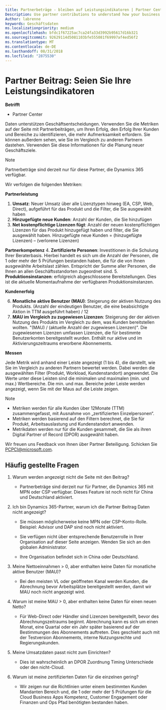 ```yaml
---
title: Partnerbeträge - bleiben auf Leistungsindikatoren | Partner Center
Description: Use partner contributions to understand how your business is growing and succeeding
Author: labrenne
keywords: Geschäftsdaten
ms.localizationpriority: medium
ms.openlocfilehash: bfdc1f67225ac7ca24fa33d3992b95617d16b321
ms.sourcegitcommit: 92629114d5081103bfe555081f69997af4ed56f2
ms.translationtype: MT
ms.contentlocale: de-DE
ms.lasthandoff: 08/31/2018
ms.locfileid: "2875530"
---
```

# <a name="partner-contribution-stay-on-top-of-your-performance-indicators"></a>Partner Beitrag: Seien Sie Ihre Leistungsindikatoren

**Betrifft**
- Partner Center

Daten unterstützen Geschäftsentscheidungen. Verwenden Sie die Metriken auf der Seite mit Partnerbeiträgen, um Ihren Erfolg, den Erfolg Ihrer Kunden und Bereiche zu identifizieren, die mehr Aufmerksamkeit erfordern. Sie können außerdem sehen, wie Sie im Vergleich zu anderen Partnern dastehen. Verwenden Sie diese Informationen für die Planung neuer Geschäftsziele.

>[!NOTE]
>Partnerbeträge sind derzeit nur für diese Partner, die Dynamics 365 verfügbar.

Wir verfolgen die folgenden Metriken:

**Partnerleistung**

1. **Umsatz**: Neuer Umsatz über alle Lizenztypen hinweg (EA, CSP, Web, Direct), aufgeführt für das Produkt und die Filter, die Sie ausgewählt haben
2. **Hinzugefügte neue Kunden**: Anzahl der Kunden, die Sie hinzufügen
3. **Net kostenpflichtige Lizenzen fügt**: Anzahl der neuen kostenpflichtigen Lizenzen für das Produkt hinzugefügt haben und filter, die Sie ausgewählt haben.  Hinzugefügte neue Kunden = (hinzugefügte Lizenzen) – (verlorene Lizenzen) 

**Partnerkompetenz**
4. **Zertifizierte Personen**: Investitionen in die Schulung Ihrer Beraterbasis. Hierbei handelt es sich um die Anzahl der Personen, die 1 oder mehr der 5 Prüfungen bestanden haben, die für die von Ihnen ausgewählte Arbeitslast zählen. Entspricht der Summe aller Personen, die Ihnen an allen Geschäftsstandorten zugeordnet sind.
5. **Produktionsinstanzen**: erfolgreich abgeschlossene Bereitstellungen. Dies ist die aktuelle Momentaufnahme der verfügbaren Produktionsinstanzen.

**Kundenerfolg**

6.  **Monatliche aktive Benutzer (MAU)**: Steigerung der aktiven Nutzung des Produkts.
(Anzahl der eindeutigen Benutzer, die eine beabsichtigte Aktion in TTM ausgeführt haben) / 12
7. **MAU im Vergleich zu zugewiesen Lizenzen**: Steigerung der der aktiven Nutzung des Produkts im Vergleich zu dem, was Kunden bereitstellen wollten. "(MAU) / (aktuelle Anzahl der zugewiesen Lizenzen)". Die zugewiesenen Lizenzen umfassen Lizenzen, die für bestimmte Benutzerkonten bereitgestellt wurden.  Enthält nur aktive und im Aktivierungszeitraums erworbene Abonnements. 


**Messen**

Jede Metrik wird anhand einer Leiste angezeigt (1 bis 4), die darstellt, wie Sie im Vergleich zu anderen Partnern bewertet werden. Dabei werden die ausgewählten Filter (Produkt, Workload, Kundenstandort) angewendet. Die Werte unter diese Leisten sind die minimalen und maximalen (min. und max.) Wertbereiche. Die min. und max. Bereiche jeder Leiste werden angezeigt, wenn Sie mit der Maus auf die Leiste zeigen.  

>[!NOTE] 
>- Metriken werden für alle Kunden über 12Monate (TTM) zusammengefasst, mit Ausnahme von „zertifizierten Einzelpersonen“.        
>- Metriken werden basierend auf den Filtern berechnet, die Sie für Produkt, Arbeitsauslastung und Kundenstandort anwenden.
>- Metrikdaten werden nur für die Kunden gesammelt, die Sie als ihren Digital Partner of Record (DPOR) ausgewählt haben. 

Wir freuen uns Feedback von Ihnen über Partner Beteiligung. Schicken Sie PCPCI@microsoft.com.  

## <a name="frequently-asked-questions"></a>Häufig gestellte Fragen

1. Warum werden angezeigt nicht die Seite mit den Beitrag?
    - Partnerbeträge sind derzeit nur für Partner, die Dynamics 365 mit MPN oder CSP verfügbar. Dieses Feature ist noch nicht für China und Deutschland aktiviert.
2. Ich bin Dynamics 365-Partner, warum ich die Partner Beitrag Daten nicht angezeigt?
      - Sie müssen möglicherweise keine MPN oder CSP-Konto-Rolle. Beispiel: Advisor und DAP sind noch nicht aktiviert.  
    - Sie verfügen nicht über entsprechende Benutzerrolle in Ihrer Organisation auf dieser Seite anzeigen. Wenden Sie sich an den globalen Administrator.

    - Ihre Organisation befindet sich in China oder Deutschland.

3. Meine Nettoeinnahmen > 0, aber enthalten keine Daten für monatliche aktive Benutzer (MAU)?
    - Bei den meisten VL oder geöffneten Kanal werden Kunden, die Abrechnung bevor Arbeitsplätze bereitgestellt werden, damit wir MAU noch nicht angezeigt wird.

4.  Warum ist meine MAU > 0, aber enthalten keine Daten für einen neuen Netto?
    - Für Web-Direct oder Händler sind Lizenzen bereitgestellt, bevor des Abrechnungszeitraums beginnt. Abrechnung kann es sich um einen Monat, eine Quartal oder ein Jahr später basierend auf der Bestimmungen des Abonnements auftreten. Dies geschieht auch mit der Testversion Abonnements, interne Nutzungsrechte und Regierungskunden.
5.  Meine Umsatzdaten passt nicht zum Einrichten?
    - Dies ist wahrscheinlich an DPOR Zuordnung Timing Unterschiede oder den nicht-Cloud.
6.  Warum ist meine zertifizierten Daten für die einzelnen gering?
    - Wir zeigen nur die Richtlinien unter einem bestimmten Kunden Mandanten Bereich und, die 1 oder mehr der 5 Prüfungen für die Cloud Business Apps Kompetenz, Customer Engagement oder Finanzen und Ops Pfad benötigten bestanden haben.   